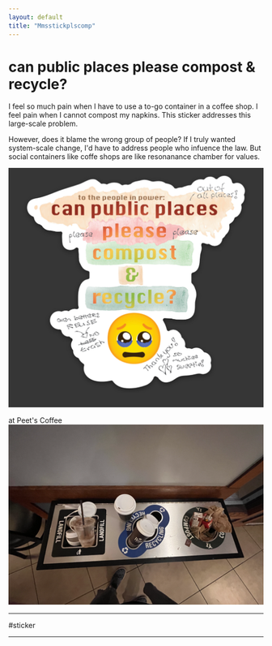 ```yaml
---
layout: default
title: "Mmsstickplscomp"
---
```


# can public places please compost & recycle?
I feel so much pain when I have to use a to-go container in a coffee shop. I feel pain when I cannot compost my napkins. This sticker addresses this large-scale problem.

However, does it blame the wrong group of people? If I truly wanted system-scale change, I'd have to address people who infuence the law. But social containers like coffe shops are like resonanance chamber for values. 

![](media/MMSStickPlsComp.png)


at Peet's Coffee 
![](media/cleanshot_2023-11-06-at-18-08-26@2x.png)


________
#sticker 

________